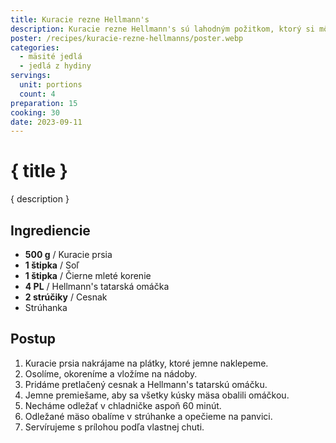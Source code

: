 ```yaml
---
title: Kuracie rezne Hellmann's
description: Kuracie rezne Hellmann's sú lahodným požitkom, ktorý si môžete užiť kedykoľvek.
poster: /recipes/kuracie-rezne-hellmanns/poster.webp
categories:
  - mäsité jedlá
  - jedlá z hydiny
servings:
  unit: portions
  count: 4
preparation: 15
cooking: 30
date: 2023-09-11
---
```


# { title }

{ description }

## Ingrediencie

- **500 g** / Kuracie prsia
- **1 štipka** / Soľ
- **1 štipka** / Čierne mleté korenie
- **4 PL** / Hellmann's tatarská omáčka
- **2 strúčiky** / Cesnak
- Strúhanka

## Postup

1. Kuracie prsia nakrájame na plátky, ktoré jemne naklepeme.
2. Osolíme, okoreníme a vložíme na nádoby.
3. Pridáme pretlačený cesnak a Hellmann's tatarskú omáčku.
4. Jemne premiešame, aby sa všetky kúsky mäsa obalili omáčkou.
5. Necháme odležať v chladničke aspoň 60 minút.
6. Odležané mäso obalíme v strúhanke a opečieme na panvici.
7. Servírujeme s prílohou podľa vlastnej chuti.
